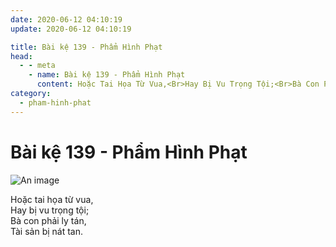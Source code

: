 ```yaml
---
date: 2020-06-12 04:10:19
update: 2020-06-12 04:10:19

title: Bài kệ 139 - Phẩm Hình Phạt
head:
  - - meta
    - name: Bài kệ 139 - Phẩm Hình Phạt
      content: Hoặc Tai Họa Từ Vua,<Br>Hay Bị Vu Trọng Tội;<Br>Bà Con Phải Ly Tán,<Br>Tài Sản Bị Nát Tan.<Br>
category:
  - pham-hinh-phat
---
```


# Bài kệ 139 - Phẩm Hình Phạt

![An image](/img/pham-hinh-phat/pham-hinh-phat-139.jpg)

Hoặc tai họa từ vua,<br>Hay bị vu trọng tội;<br>Bà con phải ly tán,<br>Tài sản bị nát tan.<br>

